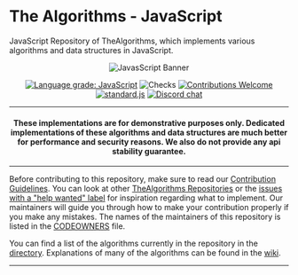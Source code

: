 # The Algorithms - JavaScript

<!-- Front Matter -->
JavaScript Repository of TheAlgorithms, which implements various algorithms and data structures in JavaScript.

<div align="center">

  ![JavasScript Banner][banner]

  [![Language grade: JavaScript][grade]][lgtm]
  ![Checks][checks]
  [![Contributions Welcome][welcome]](CONTRIBUTING.md)
  [![standard.js][standard-logo]][standard-js]
  [![Discord chat][chat]][discord-server]

  
</div>

---

<!-- Disclaimer -->

<h4 align="center">
  These implementations are for demonstrative purposes only. Dedicated implementations of these algorithms and data
  structures are much better for performance and security reasons. We also do not provide any api stability guarantee.
</h4>

---

<!-- Body -->

Before contributing to this repository, make sure to read our [Contribution Guidelines](CONTRIBUTING.md). You can look
at other [TheAlgorithms Repositories][repositories] or the [issues with a "help wanted" label][help-wanted] for
inspiration regarding what to implement. Our maintainers will guide you through how to make your contribution properly
if you make any mistakes. The names of the maintainers of this repository is listed in the [CODEOWNERS](.github/CODEOWNERS)
file.

You can find a list of the algorithms currently in the repository in the [directory](DIRECTORY.md). Explanations of
many of the algorithms can be found in the [wiki][explanation].

---

<!-- Banner Image -->
[banner]: https://user-images.githubusercontent.com/68542775/167072911-dc31eac8-6885-4a05-9c25-279ecce22a79.png

<!-- Badge Links -->
[standard-logo]: https://img.shields.io/badge/code%20style-standardjs-%23f3df49
[chat]: https://img.shields.io/discord/808045925556682782.svg?logo=discord&colorB=7289DA
[welcome]: https://img.shields.io/static/v1.svg?label=Contributions&message=Welcome&color=0059b3
[checks]: https://img.shields.io/github/workflow/status/TheAlgorithms/JavaScript/Node%20CI?label=checks
[grade]: https://img.shields.io/lgtm/grade/javascript/g/TheAlgorithms/Javascript.svg?logo=lgtm&logoWidth=18

<!-- External Links -->
[standard-js]: https://standardjs.com/
[discord-server]: https://discord.gg/c7MnfGFGa6
[explanation]: https://github.com/TheAlgorithms/JavaScript/wiki
[repositories]: https://github.com/orgs/TheAlgorithms/repositories
[lgtm]: https://lgtm.com/projects/g/TheAlgorithms/Javascript/context:javascript
[help-wanted]: https://github.com/TheAlgorithms/JavaScript/issues?q=is%3Aopen+is%3Aissue+label%3A%22help+wanted%22

